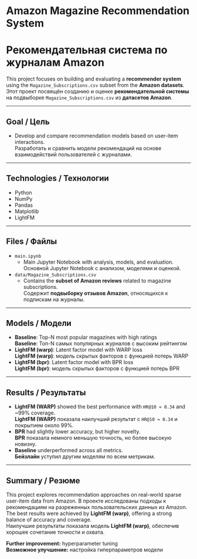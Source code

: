 # **Amazon Magazine Recommendation System**  
# **Рекомендательная система по журналам Amazon**

This project focuses on building and evaluating a **recommender system** using the `Magazine_Subscriptions.csv` subset from the **Amazon datasets**.  
Этот проект посвящён созданию и оценке **рекомендательной системы** на подвыборке `Magazine_Subscriptions.csv` из **датасетов Amazon**.

---

## **Goal / Цель**
- Develop and compare recommendation models based on user-item interactions.  
  Разработать и сравнить модели рекомендаций на основе взаимодействий пользователей с журналами.

---

## **Technologies / Технологии**
- Python  
- NumPy  
- Pandas  
- Matplotlib  
- LightFM

---

## **Files / Файлы**
- `main.ipynb`  
  - Main Jupyter Notebook with analysis, models, and evaluation.  
    Основной Jupyter Notebook с анализом, моделями и оценкой.  
- `data/Magazine_Subscriptions.csv`  
  - Contains the **subset of Amazon reviews** related to magazine subscriptions.  
    Содержит **подвыборку отзывов Amazon**, относящихся к подпискам на журналы.

---

## **Models / Модели**
- **Baseline**: Top-N most popular magazines with high ratings  
  **Baseline**: Топ-N самых популярных журналов с высоким рейтингом  
- **LightFM (warp)**: Latent factor model with WARP loss  
  **LightFM (warp)**: модель скрытых факторов с функцией потерь WARP  
- **LightFM (bpr)**: Latent factor model with BPR loss  
  **LightFM (bpr)**: модель скрытых факторов с функцией потерь BPR

---

## **Results / Результаты**
- **LightFM (WARP)** showed the best performance with `HR@10 ≈ 0.34` and ~99% coverage.  
  **LightFM (WARP)** показала наилучший результат с `HR@10 ≈ 0.34` и покрытием около 99%.  
- **BPR** had slightly lower accuracy, but higher novelty.  
  **BPR** показала немного меньшую точность, но более высокую новизну.  
- **Baseline** underperformed across all metrics.  
  **Бейзлайн** уступил другим моделям по всем метрикам.

---

## **Summary / Резюме**
This project explores recommendation approaches on real-world sparse user-item data from Amazon. 
В проекте исследованы подходы к рекомендациям на разреженных пользовательских данных из Amazon.  
The best results were achieved by **LightFM (warp)**, offering a strong balance of accuracy and coverage.  
Наилучшие результаты показала модель **LightFM (warp)**, обеспечив хорошее сочетание точности и охвата.

**Further improvement:** hyperparameter tuning  
**Возможное улучшение:** настройка гиперпараметров модели